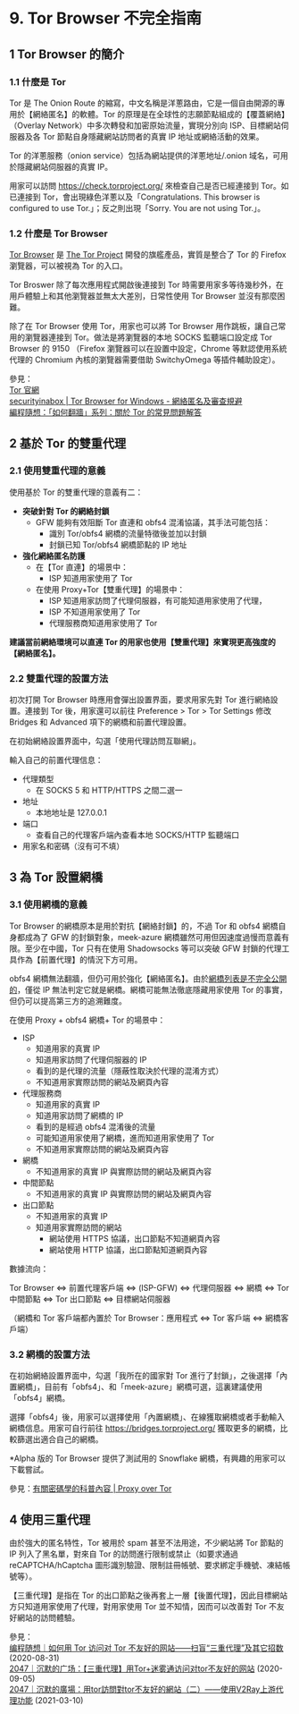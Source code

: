 # 9. Tor Browser 不完全指南



## 1 Tor Browser 的簡介

### 1.1 什麼是 Tor

Tor 是 The Onion Route 的縮寫，中文名稱是洋蔥路由，它是一個自由開源的專用於【網絡匿名】的軟體。Tor 的原理是在全球性的志願節點組成的【覆蓋網絡】（Overlay Network）中多次轉發和加密原始流量，實現分別向 ISP、目標網站伺服器及各 Tor 節點自身隱藏網站訪問者的真實 IP 地址或網絡活動的效果。

Tor 的洋蔥服務（onion service）包括為網站提供的洋蔥地址/.onion 域名，可用於隱藏網站伺服器的真實 IP。

用家可以訪問 https://check.torproject.org/ 來檢查自己是否已經連接到 Tor。如已連接到 Tor，會出現綠色洋蔥以及「Congratulations. This browser is configured to use Tor.」；反之則出現「Sorry. You are not using Tor.」。

### 1.2 什麼是 Tor Browser

[Tor Browser](https://www.torproject.org/download) 是 [The Tor Project](https://www.torproject.org/) 開發的旗艦產品，實質是整合了 Tor 的 Firefox 瀏覽器，可以被視為 Tor 的入口。

Tor Broswer 除了每次應用程式開啟後連接到 Tor 時需要用家多等待幾秒外，在用戶體驗上和其他瀏覽器並無太大差別，日常性使用 Tor Browser 並沒有那麼困難。

除了在 Tor Browser 使用 Tor，用家也可以將 Tor Browser 用作跳板，讓自己常用的瀏覽器連接到 Tor。做法是將瀏覽器的本地 SOCKS 監聽端口設定成 Tor Browser 的 9150 （Firefox 瀏覽器可以在設置中設定，Chrome 等默認使用系統代理的 Chromium  內核的瀏覽器需要借助 SwitchyOmega 等插件輔助設定）。



參見：  
[Tor 官網](https://www.torproject.org/)  
[securityinabox | Tor Browser for Windows - 網絡匿名及審查規避](https://securityinabox.org/zh/guide/torbrowser/windows/)  
[編程隨想：「如何翻牆」系列：關於 Tor 的常見問題解答  ](https://program-think.blogspot.com/2013/11/tor-faq.html)



## 2 基於 Tor 的雙重代理



### 2.1 使用雙重代理的意義

使用基於 Tor 的雙重代理的意義有二：   
- **突破針對 Tor 的網絡封鎖**
  - GFW 能夠有效阻斷 Tor 直連和 obfs4 混淆協議，其手法可能包括：
    - 識別 Tor/obfs4 網橋的流量特徵後並加以封鎖
    - 封鎖已知 Tor/obfs4 網橋節點的 IP 地址
- **強化網絡匿名防護**
  - 在【Tor 直連】的場景中：
    - ISP 知道用家使用了 Tor
  - 在使用 Proxy+Tor【雙重代理】的場景中：
    - ISP 知道用家訪問了代理伺服器，有可能知道用家使用了代理，
    - ISP 不知道用家使用了 Tor
    - 代理服務商知道用家使用了 Tor

**建議當前網絡環境可以直連 Tor 的用家也使用【雙重代理】來實現更高強度的【網絡匿名】。**



### 2.2 雙重代理的設置方法

初次打開 Tor Browser 時應用會彈出設置界面，要求用家先對 Tor 進行網絡設置。連接到 Tor 後，用家還可以前往 Preference > Tor > Tor Settings 修改 Bridges 和 Advanced 項下的網橋和前置代理設置。

在初始網絡設置界面中，勾選「使用代理訪問互聯網」。

輸入自己的前置代理信息：   
- 代理類型
  - 在 SOCKS 5 和 HTTP/HTTPS 之間二選一
- 地址
  - 本地地址是 127.0.0.1
- 端口
  - 查看自己的代理客戶端內查看本地 SOCKS/HTTP 監聽端口
- 用家名和密碼（沒有可不填）



## 3 為 Tor 設置網橋

### 3.1 使用網橋的意義

Tor Browser 的網橋原本是用於對抗【網絡封鎖】的，不過 Tor 和 obfs4 網橋自身都成為了 GFW 的封鎖對象，meek-azure 網橋雖然可用但因速度過慢而意義有限。至少在中國，Tor 只有在使用 Shadowsocks 等可以突破 GFW 封鎖的代理工具作為【前置代理】的情況下方可用。

obfs4 網橋無法翻牆，但仍可用於強化【網絡匿名】。由於[網橋列表是不完全公開的](https://www.torproject.org/docs/bridges.html.en)，僅從 IP 無法判定它就是網橋。網橋可能無法徹底隱藏用家使用 Tor 的事實，但仍可以提高第三方的追溯難度。

在使用 Proxy + obfs4 網橋+ Tor 的場景中：   
- ISP 
  - 知道用家的真實 IP
  - 知道用家訪問了代理伺服器的 IP
  - 看到的是代理的流量（隱蔽性取決於代理的混淆方式）
  - 不知道用家實際訪問的網站及網頁內容
- 代理服務商
  - 知道用家的真實 IP
  - 知道用家訪問了網橋的 IP
  - 看到的是經過 obfs4 混淆後的流量
  - 可能知道用家使用了網橋，進而知道用家使用了 Tor
  - 不知道用家實際訪問的網站及網頁內容
- 網橋
  - 不知道用家的真實 IP 與實際訪問的網站及網頁內容
- 中間節點
  - 不知道用家的真實 IP 與實際訪問的網站及網頁內容
- 出口節點
  - 不知道用家的真實 IP 
  - 知道用家實際訪問的網站
    - 網站使用 HTTPS 協議，出口節點不知道網頁內容
    - 網站使用 HTTP 協議，出口節點知道網頁內容

數據流向：

Tor Browser <=> 前置代理客戶端 <=>  (ISP-GFW) <=> 代理伺服器 <=> 網橋 <=> Tor 中間節點 <=> Tor 出口節點 <=> 目標網站伺服器

（網橋和 Tor 客戶端都內置於 Tor Browser：應用程式 <=> Tor 客戶端 <=> 網橋客戶端）



### 3.2 網橋的設置方法

在初始網絡設置界面中，勾選「我所在的國家對 Tor 進行了封鎖」，之後選擇「內置網橋」，目前有「obfs4」、和「meek-azure」網橋可選，這裏建議使用「obfs4」網橋。

選擇「obfs4」後，用家可以選擇使用「內置網橋」、在線獲取網橋或者手動輸入網橋信息。用家可自行前往 https://bridges.torproject.org/ 獲取更多的網橋，比較篩選出適合自己的網橋。

*Alpha 版的 Tor Browser 提供了測試用的 Snowflake 網橋，有興趣的用家可以下載嘗試。



參見：[有關密碼學的科普內容 | Proxy over Tor](https://cryptoboy.home.blog/2018/11/04/proxy-over-tor/)  



## 4 使用三重代理

由於強大的匿名特性，Tor 被用於 spam 甚至不法用途，不少網站將 Tor 節點的 IP 列入了黑名單，對來自 Tor 的訪問進行限制或禁止（如要求通過 reCAPTCHA/hCaptcha 圖形識別驗證、限制註冊帳號、要求綁定手機號、凍結帳號等）。  

【三重代理】是指在 Tor 的出口節點之後再套上一層【後置代理】，因此目標網站方只知道用家使用了代理，對用家使用 Tor 並不知情，因而可以改善對 Tor 不友好網站的訪問體驗。



參見：  
[编程随想｜如何用 Tor 访问对 Tor 不友好的网站——扫盲“三重代理”及其它招数](https://program-think.blogspot.com/2020/08/Tor-Triple-Proxy.html) (2020-08-31)   
[2047｜沉默的广场：【三重代理】用Tor+迷雾通访问对tor不友好的网站](https://2047.name/t/7237) (2020-09-05)  
[2047｜沉默的廣場：用tor訪問對tor不友好的網站（二）——使用V2Ray上游代理功能](https://2047.name/t/11496) (2021-03-10)  


